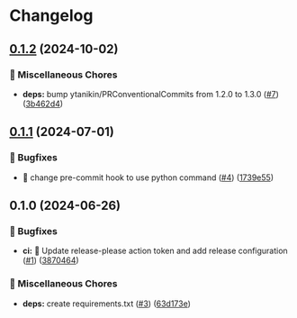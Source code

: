 # Changelog

## [0.1.2](https://github.com/hugobloem/generate-documentation/compare/v0.1.1...v0.1.2) (2024-10-02)


### 🔧 Miscellaneous Chores

* **deps:** bump ytanikin/PRConventionalCommits from 1.2.0 to 1.3.0 ([#7](https://github.com/hugobloem/generate-documentation/issues/7)) ([3b462d4](https://github.com/hugobloem/generate-documentation/commit/3b462d46df972008387aae97ab460f343ae8d9fa))

## [0.1.1](https://github.com/hugobloem/generate-documentation/compare/v0.1.0...v0.1.1) (2024-07-01)


### 🐛 Bugfixes

* :bug: change pre-commit hook to use python command ([#4](https://github.com/hugobloem/generate-documentation/issues/4)) ([1739e55](https://github.com/hugobloem/generate-documentation/commit/1739e5598fd78bcaa15becdf5808661ec3c343e5))

## 0.1.0 (2024-06-26)


### 🐛 Bugfixes

* **ci:** :bug: Update release-please action token and add release configuration ([#1](https://github.com/hugobloem/generate-documentation/issues/1)) ([3870464](https://github.com/hugobloem/generate-documentation/commit/3870464008ffa31eeea083651bd878ec59d31a43))


### 🔧 Miscellaneous Chores

* **deps:** create requirements.txt ([#3](https://github.com/hugobloem/generate-documentation/issues/3)) ([63d173e](https://github.com/hugobloem/generate-documentation/commit/63d173e4ff4ead10132542e06522e24a4d1db42a))
